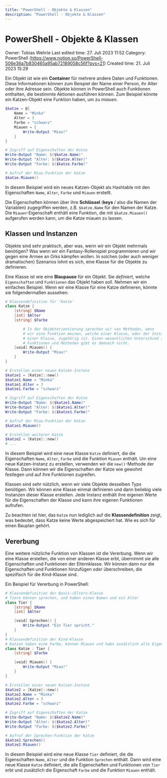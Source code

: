 ```yaml
---
title: "PowerShell - Objekte & Klassen"
description: "PowerShell - Objekte & Klassen"
---
```


# PowerShell - Objekte & Klassen

Owner: Tobias Wehrle
Last edited time: 27. Juli 2023 11:52
Category: PowerShell (https://www.notion.so/PowerShell-506e36a7b830465a95ab72189058c56f?pvs=21)
Created time: 21. Juli 2023 15:29

Ein Objekt ist wie ein **Container** für mehrere andere Daten und Funktionen. Diese Informationen können zum Beispiel der Name einer Person, ihr Alter oder ihre Adresse sein. Objekte können in PowerShell auch Funktionen enthalten, die bestimmte Aktionen ausführen können. Zum Beispiel könnte ein Katzen-Objekt eine Funktion haben, um zu *miauen*. 

```powershell
$katze = @{
    Name = "Minka"
    Alter = 3
    Farbe = "schwarz"
    Miauen = {
        Write-Output "Miau!"
    }
}

# Zugriff auf Eigenschaften der Katze
Write-Output "Name: $($katze.Name)"
Write-Output "Alter: $($katze.Alter)"
Write-Output "Farbe: $($katze.Farbe)"

# Aufruf der Miau-Funktion der Katze
$katze.Miauen()
```

In diesem Beispiel wird ein neues Katzen-Objekt als Hashtable mit den Eigenschaften `Name`, `Alter`, `Farbe` und `Miauen` erstellt. 

Die Eigenschaften können über ihre **Schlüssel** (**keys** / also die Namen der Variablen) zugegriffen werden, z.B. `$katze.Name` für den Namen der Katze. Die `Miauen`-Eigenschaft enthält eine Funktion, die mit `$katze.Miauen()` aufgerufen werden kann, um die Katze miauen zu lassen.

## Klassen und Instanzen

Objekte sind sehr praktisch, aber was, wenn wir ein Objekt mehrmals benötigen? Was wenn wir ein Fantasy-Rollenspiel programmieren und wir gegen eine Armee an Orks kämpfen wollen. In solchen (oder auch weniger dramatischen) Szenarios lohnt es sich, eine Klasse für die Objekte zu definieren.

Eine Klasse ist wie eine **Blaupause** für ein Objekt. Sie *definiert*, welche `Eigenschaften` und `Funktionen` das Objekt haben soll. Nehmen wir ein einfaches Beispiel. Wenn wir eine Klasse für eine Katze definieren, könnte sie folgendermaßen aussehen:

```powershell
# Klassendefinition für 'Katze'
class Katze {
    [string] $Name
    [int] $Alter
    [string] $Farbe

		# In der Objektorientierung sprechen wir von Methoden, wenn
		# wir eine Funktion meinen, welche einer Klasse, oder der Instanz
		# einer Klasse, zugehörig ist. Einen wesentlichen Unterschied zwischen
		# Funktionen und Methoden gibt es demnach nicht.
    [void] Miauen() {
        Write-Output "Miau!"
    }
}

# Erstellen einer neuen Katzen-Instanz
$katze1 = [Katze]::new()
$katze1.Name = "Minka"
$katze1.Alter = 3
$katze1.Farbe = "schwarz"

# Zugriff auf Eigenschaften der Katze
Write-Output "Name: $($katze1.Name)"
Write-Output "Alter: $($katze1.Alter)"
Write-Output "Farbe: $($katze1.Farbe)"

# Aufruf der Miau-Funktion der Katze
$katze1.Miauen()

# Erstellen weiterer Katze
$katze2 = [Katze]::new()
# ...
```

In diesem Beispiel wird eine neue Klasse `Katze` definiert, die die Eigenschaften `Name`, `Alter`, `Farbe` und die Funktion `Miauen` enthält. Um eine neue Katzen-Instanz zu erstellen, verwenden wir die `new()`-Methode der Klasse. Dann können wir die Eigenschaften der Katze wie gewohnt festlegen und auf ihre Funktionen zugreifen.

Klassen sind sehr nützlich, wenn wir viele Objekte desselben Typs benötigen. Wir können eine Klasse einmal definieren und dann beliebig viele Instanzen dieser Klasse erstellen. Jede Instanz enthält ihre eigenen Werte für die Eigenschaften der Klasse und kann ihre eigenen Funktionen aufrufen.

Zu beachten ist hier, das `Katze` nun lediglich auf die **Klassendefinition** zeigt, was bedeutet, dass Katze keine Werte abgespeichert hat. Wie es sich für einen Bauplan gehört.

## Vererbung

Eine weitere nützliche Funktion von Klassen ist die Vererbung. Wenn wir eine Klasse erstellen, die von einer anderen Klasse erbt, übernimmt sie alle Eigenschaften und Funktionen der Elternklasse. Wir können dann nur die Eigenschaften und Funktionen hinzufügen oder überschreiben, die spezifisch für die Kind-Klasse sind.

Ein Beispiel für Vererbung in PowerShell:

```powershell
# Klassendefinition der Basis-/Eltern-Klasse
# Tiere können sprechen, und haben einen Namen und ein Alter 
class Tier {
    [string] $Name
    [int] $Alter

    [void] Sprechen() {
        Write-Output "Ein Tier spricht."
    }
}
# Klassendefinition der Kind-Klasse
# Katzen haben eine Farbe, können Miauen und habn zusätzlich alle Eigenschaften der Parent-Klasse
class Katze : Tier {
    [string] $Farbe

    [void] Miauen() {
        Write-Output "Miau!"
    }
}

# Erstellen einer neuen Katzen-Instanz
$katze2 = [Katze]::new()
$katze2.Name = "Minka"
$katze2.Alter = 3
$katze2.Farbe = "schwarz"

# Zugriff auf Eigenschaften der Katze
Write-Output "Name: $($katze2.Name)"
Write-Output "Alter: $($katze2.Alter)"
Write-Output "Farbe: $($katze2.Farbe)"

# Aufruf der Sprechen-Funktion der Katze
$katze2.Sprechen()
$katze2.Miauen()
```

In diesem Beispiel wird eine neue Klasse `Tier` definiert, die die Eigenschaften `Name`, `Alter` und die Funktion `Sprechen` enthält. Dann wird eine neue Klasse `Katze` definiert, die alle Eigenschaften und Funktionen von `Tier` erbt und zusätzlich die Eigenschaft `Farbe` und die Funktion `Miauen` enthält.

